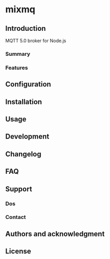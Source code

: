 # mixmq

## Introduction
MQTT 5.0 broker for Node.js

### Summary

### Features

## Configuration

## Installation

## Usage

## Development

## Changelog

## FAQ

## Support

### Dos

### Contact

## Authors and acknowledgment

## License
